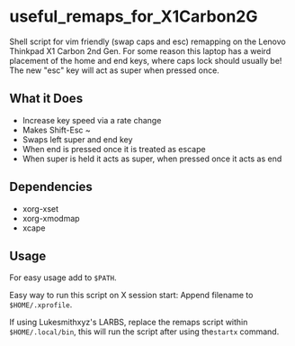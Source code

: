 # useful_remaps_for_X1Carbon2G

Shell script for vim friendly (swap caps and esc) remapping on the Lenovo Thinkpad X1 Carbon 2nd Gen. For some reason this laptop has a weird placement of the home and end keys, where caps lock should usually be! The new "esc" key will act as super when pressed once.

## What it Does
- Increase key speed via a rate change
- Makes Shift-Esc ~
- Swaps left super and end key
- When end is pressed once it is treated as escape
- When super is held it acts as super, when pressed once it acts as end

## Dependencies
- xorg-xset
- xorg-xmodmap
- xcape

## Usage

For easy usage add to `$PATH`.

Easy way to run this script on X session start: Append filename to `$HOME/.xprofile`.

If using Lukesmithxyz's LARBS, replace the remaps script within `$HOME/.local/bin`, this will run the script after using the`startx` command.
